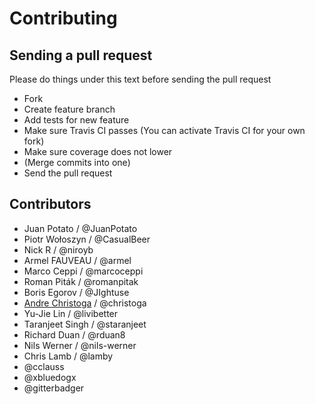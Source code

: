 # Contributing
## Sending a pull request
Please do things under this text before sending the pull request 
* Fork
* Create feature branch
* Add tests for new feature
* Make sure Travis CI passes (You can activate Travis CI for your own fork)
* Make sure coverage does not lower
* (Merge commits into one)
* Send the pull request
## Contributors
* Juan Potato / @JuanPotato
* Piotr Wołoszyn / @CasualBeer
* Nick R / @niroyb
* Armel FAUVEAU / @armel
* Marco Ceppi / @marcoceppi
* Roman Piták / @romanpitak
* Boris Egorov / @JIghtuse
* [Andre Christoga](http://christoga.github.io) / @christoga
* Yu-Jie Lin / @livibetter
* Taranjeet Singh / @staranjeet
* Richard Duan / @rduan8
* Nils Werner / @nils-werner
* Chris Lamb / @lamby
* @cclauss
* @xbluedogx
* @gitterbadger
